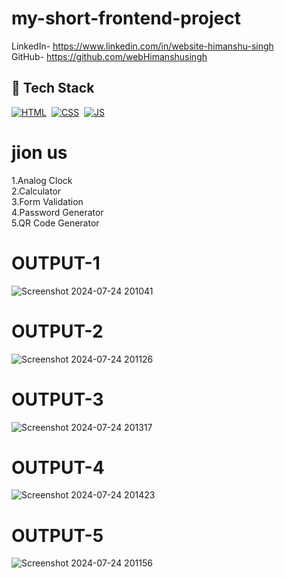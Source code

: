 # my-short-frontend-project

LinkedIn- https://www.linkedin.com/in/website-himanshu-singh<br>
GitHub- https://github.com/webHimanshusingh<br>
## 📌 Tech Stack
[![HTML](https://img.shields.io/badge/html5%20-%23E34F26.svg?&style=for-the-badge&logo=html5&logoColor=white)](https://github.com/jigar-sable/Portfolio-Website/search?l=html)&nbsp;
[![CSS](https://img.shields.io/badge/css3%20-%231572B6.svg?&style=for-the-badge&logo=css3&logoColor=white)](https://github.com/jigar-sable/Portfolio-Website/search?l=css)&nbsp;
[![JS](https://img.shields.io/badge/javascript%20-%23323330.svg?&style=for-the-badge&logo=javascript&logoColor=%23F7DF1E)](https://github.com/jigar-sable/Portfolio-Website/search?l=javascript)
# jion us
1.Analog Clock<br>
2.Calculator<br>
3.Form Validation<br>
4.Password Generator<br>
5.QR Code Generator<br>
# OUTPUT-1
![Screenshot 2024-07-24 201041](https://github.com/user-attachments/assets/83ecba0f-437d-4775-8a89-994c7fba8f28)
# OUTPUT-2
![Screenshot 2024-07-24 201126](https://github.com/user-attachments/assets/7b58fbf5-f2c3-4a52-a276-e27a2e69387d)
# OUTPUT-3
![Screenshot 2024-07-24 201317](https://github.com/user-attachments/assets/a3c818bb-c91f-4dfa-850d-e058b9ebb118)
# OUTPUT-4
![Screenshot 2024-07-24 201423](https://github.com/user-attachments/assets/a9c72904-b950-461f-813d-af0f57bbf361)
# OUTPUT-5
![Screenshot 2024-07-24 201156](https://github.com/user-attachments/assets/84b0da13-4ad6-4c02-8aff-ff5faf08c587)
